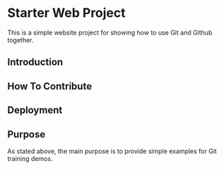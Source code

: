 # Starter Web Project
This is a simple website project for showing how 
to use Git and Github together.
## Introduction

## How To Contribute

## Deployment
 
## Purpose
As stated above, the main purpose is to provide 
simple examples for Git training demos.

